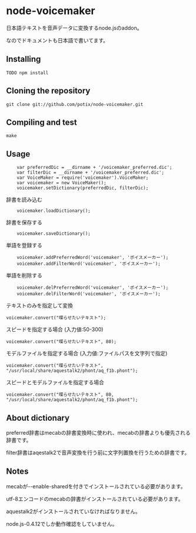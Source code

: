 # node-voicemaker

日本語テキストを音声データに変換するnode.jsのaddon。

なのでドキュメントも日本語で書いてます。

## Installing 

	TODO npm install


## Cloning the repository

	git clone git://github.com/potix/node-voicemaker.git

## Compiling and test

	make 

## Usage
        var preferredDic = __dirname + '/voicemaker_preferred.dic';
        var filterDic = __dirname + '/voicemaker_preferred.dic';
        var VoiceMaker = require('voicemaker').VoiceMaker;
        var voicemaker = new VoiceMaker();
        voicemaker.setDictionary(preferredDic, filterDic);

辞書を読み込む

        voicemaker.loadDictionary();

辞書を保存する

        voicemaker.saveDictionary();

単語を登録する

        voicemaker.addPreferredWord('voicemaker', 'ボイスメーカー');
        voicemaker.addFilterWord('voicemaker', 'ボイスメーカー');

単語を削除する

        voicemaker.delPreferredWord('voicemaker', 'ボイスメーカー');
        voicemaker.delFilterWord('voicemaker', 'ボイスメーカー');

テキストのみを指定して変換

	voicemaker.convert("喋らせたいテキスト");

スピードを指定する場合 (入力値:50-300)

	voicemaker.convert("喋らせたいテキスト", 80);

モデルファイルを指定する場合 (入力値:ファイルパスを文字列で指定)

	voicemaker.convert("喋らせたいテキスト", "/usr/local/share/aquestalk2/phont/aq_f1b.phont");

スピードとモデルファイルを指定する場合

	voicemaker.convert("喋らせたいテキスト", 80, "/usr/local/share/aquestalk2/phont/aq_f1b.phont");

## About dictionary

preferred辞書はmecabの辞書変換時に使われ、mecabの辞書よりも優先される辞書です。

filter辞書はaqestalk2で音声変換を行う前に文字列置換を行うための辞書です。

## Notes

mecabが--enable-sharedを付きでインストールされている必要があります。

utf-8エンコードのmecabの辞書がインストールされている必要があります。

aquestalk2がインストールされていなければなりません。

node.js-0.4.12でしか動作確認をしていません。




